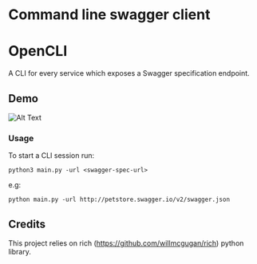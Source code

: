# Command line swagger client

# OpenCLI

A CLI for every service which exposes a Swagger specification endpoint.


## Demo

![Alt Text](https://github.com/turntabl/demo.gif)

### Usage

To start a CLI session run:

    python3 main.py -url <swagger-spec-url>

e.g:

    python main.py -url http://petstore.swagger.io/v2/swagger.json

Credits
-------
This project relies on rich (https://github.com/willmcgugan/rich) python library.
